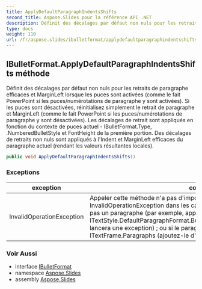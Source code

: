 ```yaml
---
title: ApplyDefaultParagraphIndentsShifts
second_title: Aspose.Slides pour la référence API .NET
description: Définit des décalages par défaut non nuls pour les retraits de paragraphe efficaces et MarginLeft lorsque les puces sont activées, comme le fait PowerPoint si les puces/numérotations de paragraphe y sont activées. Si les puces sont désactivées, réinitialisez simplement le retrait de paragraphe et MarginLeft, comme le fait PowerPoint si les puces/numérotations de paragraphe y sont désactivées. Les décalages de retrait sont appliqués en fonction du contexte de puces actuel - IBulletFormat.Type, .NumberedBulletStyle et FontHeight de la première portion. Des décalages de retraits non nuls sont appliqués à l'Indent et MarginLeft efficaces du paragraphe actuel, rendant les valeurs résultantes locales.
type: docs
weight: 110
url: /fr/aspose.slides/ibulletformat/applydefaultparagraphindentsshifts/
---
```


## IBulletFormat.ApplyDefaultParagraphIndentsShifts méthode

Définit des décalages par défaut non nuls pour les retraits de paragraphe efficaces et MarginLeft lorsque les puces sont activées (comme le fait PowerPoint si les puces/numérotations de paragraphe y sont activées). Si les puces sont désactivées, réinitialisez simplement le retrait de paragraphe et MarginLeft (comme le fait PowerPoint si les puces/numérotations de paragraphe y sont désactivées). Les décalages de retrait sont appliqués en fonction du contexte de puces actuel - IBulletFormat.Type, .NumberedBulletStyle et FontHeight de la première portion. Des décalages de retraits non nuls sont appliqués à l'Indent et MarginLeft efficaces du paragraphe actuel (rendant les valeurs résultantes locales).

```csharp
public void ApplyDefaultParagraphIndentsShifts()
```

### Exceptions

| exception | condition |
| --- | --- |
| InvalidOperationException | Appeler cette méthode n'a pas d'importance et lance InvalidOperationException dans les cas suivants : si l'objet formaté parent n'est pas un paragraphe (par exemple, appeler ITextStyle.DefaultParagraphFormat.Bullet.ApplyDefaultParagraphIndentsShifts() lancera une exception) ; ou si le paragraphe n'a pas été ajouté à une collection ITextFrame.Paragraphs (ajoutez-le d'abord) ; |

### Voir Aussi

* interface [IBulletFormat](../../ibulletformat)
* namespace [Aspose.Slides](../../ibulletformat)
* assembly [Aspose.Slides](../../../)

<!-- DO NOT EDIT: généré par xmldocmd pour Aspose.Slides.dll -->